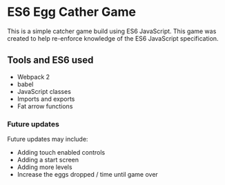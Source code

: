 # ES6 Egg Cather Game

This is a simple catcher game build using ES6 JavaScript. This game was created to help re-enforce knowledge of the ES6 JavaScript specification. 

## Tools and ES6 used
* Webpack 2 
* babel
* JavaScript classes
* Imports and exports
* Fat arrow functions 

### Future updates
Future updates may include:
* Adding touch enabled controls
* Adding a start screen
* Adding more levels
* Increase the eggs dropped / time until game over 
